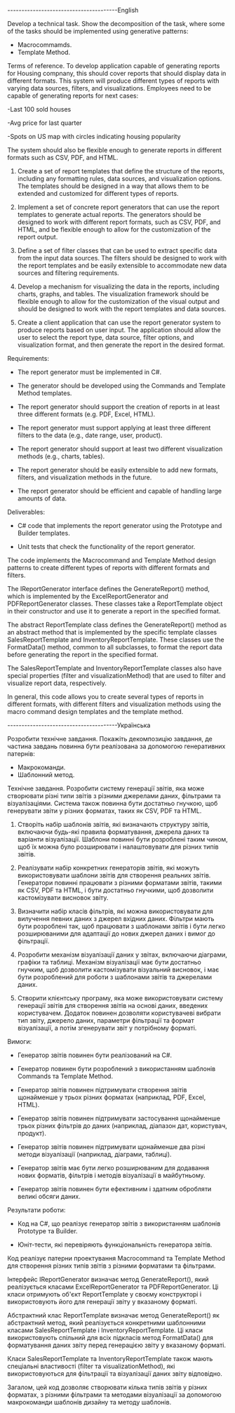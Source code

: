 ---------------------------------------English

Develop a technical task. Show the decomposition of the task, where some of the tasks should be implemented using generative patterns:
- Macrocommamds. 
- Template Method. 

Terms of reference.
To develop application capable of generating reports for Housing compnany, this should cover reports that should display data in different formats. This system will produce different types of reports with varying data sources, filters, and visualizations. Employees need to be capable of generating reports for next cases:

-Last 100 sold houses

-Avg price for last quarter

-Spots on US map with circles indicating housing popularity

The system should also be flexible enough to generate reports in different formats such as CSV, PDF, and HTML.

1. Create a set of report templates that define the structure of the reports, including any formatting rules, data sources, and visualization options. The templates should be designed in a way that allows them to be extended and customized for different types of reports.

2. Implement a set of concrete report generators that can use the report templates to generate actual reports. The generators should be designed to work with different report formats, such as CSV, PDF, and HTML, and be flexible enough to allow for the customization of the report output.

3. Define a set of filter classes that can be used to extract specific data from the input data sources. The filters should be designed to work with the report templates and be easily extensible to accommodate new data sources and filtering requirements.

4. Develop a mechanism for visualizing the data in the reports, including charts, graphs, and tables. The visualization framework should be flexible enough to allow for the customization of the visual output and should be designed to work with the report templates and data sources.

5. Create a client application that can use the report generator system to produce reports based on user input. The application should allow the user to select the report type, data source, filter options, and visualization format, and then generate the report in the desired format.

Requirements:

- The report generator must be implemented in C#.

- The generator should be developed using the Commands and Template Method templates.

- The report generator should support the creation of reports in at least three different formats (e.g. PDF, Excel, HTML).

- The report generator must support applying at least three different filters to the data (e.g., date range, user, product).

- The report generator should support at least two different visualization methods (e.g., charts, tables).

- The report generator should be easily extensible to add new formats, filters, and visualization methods in the future.

- The report generator should be efficient and capable of handling large amounts of data. 

Deliverables:

- C# code that implements the report generator using the Prototype and Builder templates.

- Unit tests that check the functionality of the report generator.


The code implements the Macrocommand and Template Method design patterns to create different types of reports with different formats and filters.

The IReportGenerator interface defines the GenerateReport() method, which is implemented by the ExcelReportGenerator and PDFReportGenerator classes. These classes take a ReportTemplate object in their constructor and use it to generate a report in the specified format.

The abstract ReportTemplate class defines the GenerateReport() method as an abstract method that is implemented by the specific template classes SalesReportTemplate and InventoryReportTemplate. These classes use the FormatData() method, common to all subclasses, to format the report data before generating the report in the specified format.

The SalesReportTemplate and InventoryReportTemplate classes also have special properties (filter and visualizationMethod) that are used to filter and visualize report data, respectively.

In general, this code allows you to create several types of reports in different formats, with different filters and visualization methods using the macro command design templates and the template method.


---------------------------------------Українська

Розробити технічне завдання. Покажіть декомпозицію завдання, де частина завдань повинна бути реалізована за допомогою генеративних патернів:
- Макрокоманди. 
- Шаблонний метод. 

Технічне завдання.
Розробити систему генерації звітів, яка може створювати різні типи звітів з різними джерелами даних, фільтрами та візуалізаціями. 
Система також повинна бути достатньо гнучкою, щоб генерувати звіти у різних форматах, таких як CSV, PDF та HTML.

1. Створіть набір шаблонів звітів, які визначають структуру звітів, включаючи будь-які правила форматування, джерела даних та варіанти візуалізації. Шаблони повинні бути розроблені таким чином, щоб їх можна було розширювати і налаштовувати для різних типів звітів.

2. Реалізувати набір конкретних генераторів звітів, які можуть використовувати шаблони звітів для створення реальних звітів. Генератори повинні працювати з різними форматами звітів, такими як CSV, PDF та HTML, і бути достатньо гнучкими, щоб дозволити кастомізувати висновок звіту.

3. Визначити набір класів фільтрів, які можна використовувати для вилучення певних даних з джерел вхідних даних. Фільтри мають бути розроблені так, щоб працювати з шаблонами звітів і бути легко розширюваними для адаптації до нових джерел даних і вимог до фільтрації.

4. Розробити механізм візуалізації даних у звітах, включаючи діаграми, графіки та таблиці. Механізм візуалізації має бути достатньо гнучким, щоб дозволити кастомізувати візуальний висновок, і має бути розроблений для роботи з шаблонами звітів та джерелами даних.

5. Створити клієнтську програму, яка може використовувати систему генерації звітів для створення звітів на основі даних, введених користувачем. Додаток повинен дозволяти користувачеві вибрати тип звіту, джерело даних, параметри фільтрації та формат візуалізації, а потім згенерувати звіт у потрібному форматі.

Вимоги:

- Генератор звітів повинен бути реалізований на C#.

- Генератор повинен бути розроблений з використанням шаблонів Commands та Template Method.

- Генератор звітів повинен підтримувати створення звітів щонайменше у трьох різних форматах (наприклад, PDF, Excel, HTML).

- Генератор звітів повинен підтримувати застосування щонайменше трьох різних фільтрів до даних (наприклад, діапазон дат, користувач, продукт).

- Генератор звітів повинен підтримувати щонайменше два різні методи візуалізації (наприклад, діаграми, таблиці).

- Генератор звітів має бути легко розширюваним для додавання нових форматів, фільтрів і методів візуалізації в майбутньому.

- Генератор звітів повинен бути ефективним і здатним обробляти великі обсяги даних. 

Результати роботи:

- Код на C#, що реалізує генератор звітів з використанням шаблонів Prototype та Builder.

- Юніт-тести, які перевіряють функціональність генератора звітів.


Код реалізує патерни проектування Macrocommand та Template Method для створення різних типів звітів з різними форматами та фільтрами.

Інтерфейс IReportGenerator визначає метод GenerateReport(), який реалізується класами ExcelReportGenerator та PDFReportGenerator. Ці класи отримують об'єкт ReportTemplate у своєму конструкторі і використовують його для генерації звіту у вказаному форматі.

Абстрактний клас ReportTemplate визначає метод GenerateReport() як абстрактний метод, який реалізується конкретними шаблонними класами SalesReportTemplate і InventoryReportTemplate. Ці класи використовують спільний для всіх підкласів метод FormatData() для форматування даних звіту перед генерацією звіту у вказаному форматі.

Класи SalesReportTemplate та InventoryReportTemplate також мають спеціальні властивості (filter та visualizationMethod), які використовуються для фільтрації та візуалізації даних звіту відповідно.

Загалом, цей код дозволяє створювати кілька типів звітів у різних форматах, з різними фільтрами та методами візуалізації за допомогою макрокоманди шаблонів дизайну та методу шаблонів.
